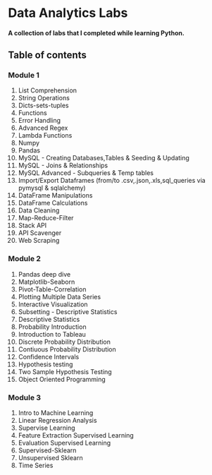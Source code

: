 # Data Analytics Labs

#### A collection of labs that I completed while learning Python.

## Table of contents

### Module 1  
 
1) List Comprehension
2) String Operations 
3) Dicts-sets-tuples 
4) Functions     
5) Error Handling      
6) Advanced Regex   
7) Lambda Functions    
8) Numpy
9) Pandas  
10) MySQL - Creating Databases,Tables & Seeding & Updating 
11) MySQL - Joins & Relationships  
12) MySQL Advanced - Subqueries & Temp tables   
13) Import/Export Dataframes (from/to .csv,.json,.xls,sql_queries via pymysql & sqlalchemy)
14) DataFrame Manipulations
15) DataFrame Calculations   
16) Data Cleaning 
17) Map-Reduce-Filter    
18) Stack API 
19) API Scavenger
20) Web Scraping

### Module 2   

1) Pandas deep dive  
2) Matplotlib-Seaborn
3) Pivot-Table-Correlation
4) Plotting Multiple Data Series
5) Interactive Visualization
6) Subsetting - Descriptive Statistics
7) Descriptive Statistics
8) Probability Introduction
9) Introduction to Tableau
10) Discrete Probability Distribution
11) Contiuous Probability Distribution
12) Confidence Intervals
13) Hypothesis testing
14) Two Sample Hypothesis Testing
15) Object Oriented Programming

### Module 3

1) Intro to Machine Learning
2) Linear Regression Analysis
3) Supervise Learning
4) Feature Extraction Supervised Learning
5) Evaluation Supervised Learning
6) Supervised-Sklearn
7) Unsupervised Sklearn
8) Time Series
